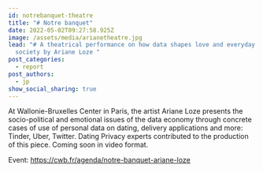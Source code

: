```yaml
---
id: notrebanquet-theatre
title: "# Notre banquet"
date: 2022-05-02T09:27:58.925Z
image: /assets/media/arianetheatre.jpg
lead: "# A theatrical performance on how data shapes love and everyday life in
  society by Ariane Loze "
post_categories:
  - report
post_authors:
  - jp
show_social_sharing: true
---
```

At Wallonie-Bruxelles Center in Paris, the artist Ariane Loze presents the socio-political and emotional issues of the data economy through concrete cases of use of personal data on dating, delivery applications and more: Tinder, Uber, Twitter. Dating Privacy experts contributed to the production of this piece. Coming soon in video format.

Event: <https://cwb.fr/agenda/notre-banquet-ariane-loze>